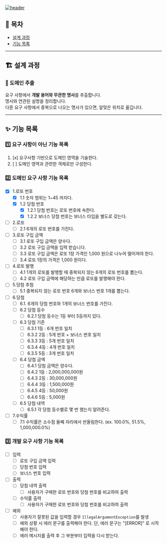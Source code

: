 [![header](https://capsule-render.vercel.app/api?type=waving&color=gradient&customColorList=24&animation=fadeIn&height=320&section=header&text=우아한테크코스%20Precourse%203주차&desc=🎱%20로또%20(Lotto)%20-%20김선재&fontSize=48&fontAlign=50&fontAlignY=36&descSize=24&descAlign=50&descAlignY=52)](https://github.com/h-beeen/java-racingcar-6/blob/h-beeen/docs/README.md)

## 🏁 목차

- [설계 과정](#🏗️-설계-과정)
- [기능 목록](#✨-기능-목록)

---

## 🏗️ 설계 과정

### 🎱 도메인 추출

요구 사항에서 **개발 용어와 무관한 명사**를 추출합니다.  
명사와 연관된 설명을 정리합니다.  
다른 요구 사항에서 중복으로 나오는 명사가 있으면, 알맞은 위치로 옮깁니다.

---

## ✨ 기능 목록

### 1️⃣ 요구 사항이 아닌 기능 목록

1. [x] 요구사항 기반으로 도메인 영역을 기술한다.
2. [ ] 도메인 영역과 관련한 객체로만 구성한다.

### 2️⃣ 도메인 요구 사항 기능 목록

- [x] 1.로또 번호
    - [x] 1.1 숫자 범위는 1~45 까지다.
    - [x] 1.2 당첨 번호
        - [x] 1.2.1 당첨 번호는 로또 번호에 속한다.
        - [x] 1.2.2 보너스 당첨 번호는 보너스 타입을 별도로 갖는다.
- [ ] 2.로또
    - [ ] 2.1 6개의 로또 번호를 가진다.
- [ ] 3.로또 구입 금액
    - [ ] 3.1 로또 구입 금액은 양수다.
    - [ ] 3.2 로또 구입 금액을 입력 받습니다.
    - [ ] 3.3 로또 구입 금액은 로또 1장 가격인 1,000 원으로 나누어 떨어져야 한다.
    - [ ] 3.4 로또 1장의 가격은 1,000 원이다.
- [ ] 4.로또 발행
    - [ ] 4.1 1개의 로또를 발행할 때 중복되지 않는 6개의 로또 번호를 뽑는다.
    - [ ] 4.2 로또 구입 금액에 해당하는 만큼 로또를 발행해야 한다.
- [ ] 5.당첨 추첨
    - [ ] 5.1 중복되지 않는 로또 번호 6개와 보너스 번호 1개를 뽑는다.
- [ ] 6.당첨
    - [ ] 6.1. 6개의 당첨 번호와 1개의 보너스 번호를 가진다.
    - [ ] 6.2 당첨 등수
        - [ ] 6.2.1 당첨 등수는 1등 부터 5등까지 있다.
    - [ ] 6.3 당첨 기준
        - [ ] 6.3.1 1등 : 6개 번호 일치
        - [ ] 6.3.2 2등 : 5개 번호 + 보너스 번호 일치
        - [ ] 6.3.3 3등 : 5개 번호 일치
        - [ ] 6.3.4 4등 : 4개 번호 일치
        - [ ] 6.3.5 5등 : 3개 번호 일치
    - [ ] 6.4 당첨 금액
        - [ ] 6.4.1 당첨 금액은 양수다.
        - [ ] 6.4.2 1등 : 2,000,000,000원
        - [ ] 6.4.3 2등 : 30,000,000원
        - [ ] 6.4.4 3등 : 1,500,000원
        - [ ] 6.4.5 4등 : 50,000원
        - [ ] 6.4.6 5등 : 5,000원
    - [ ] 6.5 당첨 내역
        - [ ] 6.5.1 각 당첨 등수별로 몇 번 했는지 알려준다.
- [ ] 7.수익률
    - [ ] 7.1 수익률은 소수점 둘째 자리에서 반올림한다. (ex. 100.0%, 51.5%, 1,000,000.0%)

### 3️⃣ 개발 요구 사항 기능 목록

- [ ] 입력
    - [ ] 로또 구입 금액 입력
    - [ ] 당첨 번호 입력
    - [ ] 보너스 번호 입력
- [ ] 출력
    - [ ] 당첨 내역 출력
        - [ ] 사용자가 구매한 로또 번호와 당첨 번호를 비교하여 출력
    - [ ] 수익률 출력
        - [ ] 사용자가 구매한 로또 번호와 당첨 번호를 비교하여 출력
- [ ] 예외
    - [ ] 사용자가 잘못된 값을 입력할 경우 `IllegalArgumentException`를 발생
    - [ ] 예외 상황 시 에러 문구를 출력해야 한다. 단, 에러 문구는 "[ERROR]" 로 시작해야 한다.
    - [ ] 에러 메시지를 출력 후 그 부분부터 입력을 다시 받는다.
